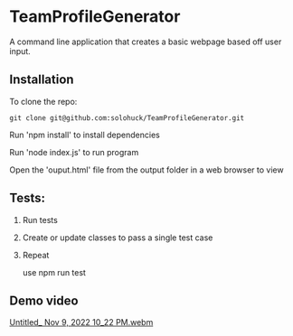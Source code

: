 # TeamProfileGenerator
A command line application that creates a basic webpage based off user input.


## Installation

To clone the repo:
```
git clone git@github.com:solohuck/TeamProfileGenerator.git
``` 
Run 'npm install' to install dependencies

Run 'node index.js' to run program

Open the 'ouput.html' file from the output folder in a web browser to view


## Tests:

1. Run tests
2. Create or update classes to pass a single test case
3. Repeat

    use npm run test
    
## Demo video

[Untitled_ Nov 9, 2022 10_22 PM.webm](https://user-images.githubusercontent.com/107423626/200993413-5969b04c-23fa-46fa-bdc4-399eb563eb41.webm)
